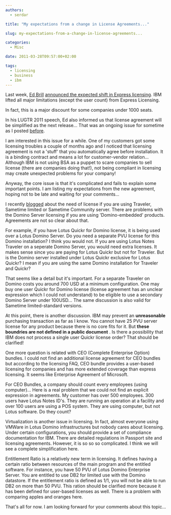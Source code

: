 ```yaml
---
authors:
  - serdar

title: "My expectations from a change in License Agreements..."

slug: my-expectations-from-a-change-in-license-agreements...

categories:
  - Misc

date: 2011-03-28T09:57:00+02:00

tags:
  - licensing
  - business
  - ibm
---
```


Last week, [Ed Brill](http://www.edbrill.com "Ed Brill") [announced the expected shift in Express licensing](http://www.edbrill.com/ebrill/edbrill.nsf/dx/the-other-shoe-falls-in-a-good-way-for-domino-express). IBM lifted all major limitations (except the user count) from Express Licensing.

In fact, this is a major discount for some companies under 1000 seats.

In his LUGTR 2011 speech, Ed also informed us that license agreement will be simplified as the next release... That was an ongoing issue for sometime as I posted [before](2010-12-did-you-pay-for-lotus-traveler.md "did-you-pay-for-lotus-traveler.htm").
<!-- more -->
I am interested in this issue for a while. One of my customers got some licensing troubles a couple of months ago and I noticed that licensing agreement is not a 'stuff' that you automatically agree before installation. It is a binding contract and means a lot for customer-vendor relation... Although IBM is not using BSA as a puppet to scare companies to sell license (there are companies doing that!), not being compliant in licensing may create unexpected problems for your company!

Anyway, the core issue is that it's complicated and fails to explain some important points. I am listing my expectations from the new agreement, hoping not to be late and waiting for your comments...

I recently [blogged](2010-12-did-you-pay-for-lotus-traveler.md "did-you-pay-for-lotus-traveler.htm") about the need of license if you are using Traveler, Sametime limited or Sametime Community server. There are problems with the Domino Server licensing if you are using 'Domino-embedded' products. Agreements are not so clear about that.

For example, if you have Lotus Quickr for Domino license, it is being used over a Lotus Domino Server. Do you need a separate PVU license for this Domino installation? I think you would not. If you are using Lotus Notes Traveler on a seperate Domino Server, you would need extra licenses. It makes sense since you are paying for Lotus Quickr but not for Traveler. But is the Domino server installed under Lotus Quickr exclusive for Lotus Quickr? I mean if you are using the same Domino installation for Traveler and Quickr?

That seems like a detail but it's important. For a separate Traveler on Domino costs you around 700 USD at a minimum configuration. One may buy one user Quickr for Domino license (license agreement has an unclear expression which I could not understand) to be eligible to use a secondary Domino Server under 100USD... The same discussion is also valid for Sametime limited-standard versions.

At this point, there is another discussion. IBM may prevent an **unreasonable** purchasing transaction as far as I know. You cannot have 25 PVU server license for any product because there is no core fits for it. But **these boundries are not defined in a public document** . Is there a possibility that IBM does not process a single user Quickr license order? That should be clarified!

One more question is related with CEO (Complete Enterprise Option) bundles. I could not find an additional license agreement for CEO bundles but according to the licensing FAQ, CEO bundle provides a user-based licensing for companies and has more extended coverage than express licensing. It seems like Enterprise Agreement of Microsoft.

For CEO Bundles, a company should count every employees (using computer)... Here is a real problem that we could not find an explicit expression in agreements. My customer has over 500 employees. 300 users have Lotus Notes ID's. They are running an operation at a facility and over 100 users are using a POS system. They are using computer, but not Lotus software. Do they count?

Virtualization is another issue in licensing. In fact, almost everyone using VMWare in Lotus Domino infrastructures but nobody cares about licensing. Under certain configurations, you should provide a set of compliance documentation for IBM. There are detailed regulations in Passport site and licensing agreements. However, it is so so so complicated. I think we will see a complete simplification here.

Entitlement Ratio is a relatively new term in licensing. It defines having a certain ratio between resources of the main program and the entitled software. For instance, you have 50 PVU of Lotus Domino Enterprise Server. You are entitled to use DB2 for limited use with the Domino datastore. If the entitlement ratio is defined as 1/1, you will not be able to run DB2 on more than 50 PVU. This ration should be clarified more because it has been defined for user-based licenses as well. There is a problem with comparing apples and oranges here.

That's all for now. I am looking forward for your comments about this topic...
